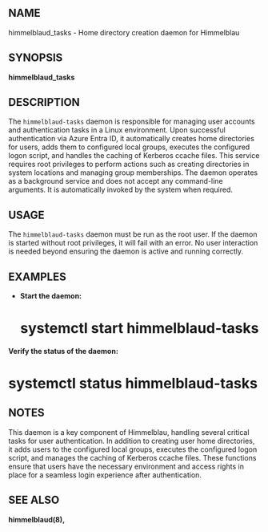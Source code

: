 
## NAME

himmelblaud_tasks - Home directory creation daemon for Himmelblau 

## SYNOPSIS

**himmelblaud_tasks** 

## DESCRIPTION

The `himmelblaud-tasks` daemon is responsible for managing user accounts and authentication tasks in a Linux environment. Upon successful authentication via Azure Entra ID, it automatically creates home directories for users, adds them to configured local groups, executes the configured logon script, and handles the caching of Kerberos ccache files. This service requires root privileges to perform actions such as creating directories in system locations and managing group memberships. The daemon operates as a background service and does not accept any command-line arguments. It is automatically invoked by the system when required. 

## USAGE

The `himmelblaud-tasks` daemon must be run as the root user. If the daemon is started without root privileges, it will fail with an error. No user interaction is needed beyond ensuring the daemon is active and running correctly. 

## EXAMPLES

* **Start the daemon:** 

  # systemctl start himmelblaud-tasks 


#### Verify the status of the daemon: 

  # systemctl status himmelblaud-tasks 

## NOTES

This daemon is a key component of Himmelblau, handling several critical tasks for user authentication. In addition to creating user home directories, it adds users to the configured local groups, executes the configured logon script, and manages the caching of Kerberos ccache files. These functions ensure that users have the necessary environment and access rights in place for a seamless login experience after authentication. 

## SEE ALSO

**himmelblaud(8),** 